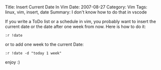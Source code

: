 Title: Insert Current Date In Vim
Date: 2007-08-27
Category: Vim
Tags: linux, vim, insert, date
Summary: I don't know how to do that in vscode


If you write a ToDo list or a schedule in vim, you probably want to insert the current date or the date after one week from now. 
Here is how to do it:  

`:r !date`

or to add one week to the current Date:  

`:r !date -d "today 1 week"`

enjoy :)


